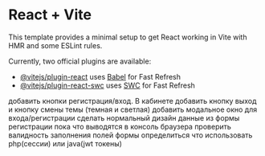 # React + Vite

This template provides a minimal setup to get React working in Vite with HMR and some ESLint rules.

Currently, two official plugins are available:

- [@vitejs/plugin-react](https://github.com/vitejs/vite-plugin-react/blob/main/packages/plugin-react/README.md) uses [Babel](https://babeljs.io/) for Fast Refresh
- [@vitejs/plugin-react-swc](https://github.com/vitejs/vite-plugin-react-swc) uses [SWC](https://swc.rs/) for Fast Refresh

добавить кнопки регистрация/вход. В кабинете добавить кнопку выход и кнопку смены темы (темная и светлая)
добавить модальное окно для входа/регистрации
сделать нормальный дизайн
данные из формы регистрации пока что выводятся в консоль браузера
проверить валидность заполнения полей формы
определиться что использовать php(сессии) или java(jwt токены)
